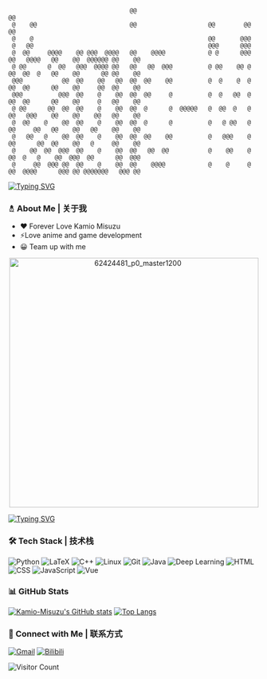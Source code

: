                                       @@                                   @@
     @    @@                          @@                    @@        @@   @@
     @    @                                                 @@       @@@
     @   @@                                                 @@@      @@@
     @  @@     @@@@    @@ @@@  @@@@   @@    @@@@            @ @      @@@   @@   @@@@   @@    @@  @@@@@@ @@    @@
     @ @@      @  @@   @@@  @@@@ @@   @@   @@  @@@          @ @@    @@ @   @@  @@  @   @@    @@      @@ @@    @@
     @@@           @@  @@    @@   @@  @@  @@    @@          @  @    @  @   @@  @@      @@    @@     @@  @@    @@
     @@@          @@@  @@    @    @@  @@  @@     @          @  @   @@  @   @@  @@      @@    @@     @   @@    @@
     @ @@      @@  @@  @@    @    @@  @@  @      @  @@@@@   @  @@  @   @   @@   @@@    @@    @@    @@   @@    @@
     @  @@    @    @@  @@    @    @@  @@  @      @          @   @ @@   @   @@     @@   @@    @@   @@    @@    @@
     @   @@   @    @@  @@    @    @@  @@  @@    @@          @   @@@    @   @@      @@  @@    @@   @     @@    @@
     @    @@  @@  @@@  @@    @    @@  @@   @@  @@           @    @@    @   @@  @   @    @@  @@@  @@      @@  @@@
     @     @@  @@@ @@  @@    @    @@  @@    @@@@            @    @     @   @@  @@@@      @@@ @@ @@@@@@@   @@@ @@


[![Typing SVG](https://readme-typing-svg.herokuapp.com?font=Fira+Code&size=25&duration=3500&pause=1000&color=8C43EA&vCenter=true&width=300&height=40&lines=Hi+there+%F0%9F%91%8B%F0%9F%8F%BB;I'm+Kamio-Misuzu)](https://git.io/typing-svg)



### ⛄︎ About Me | 关于我
- ❤ Forever Love Kamio Misuzu
- ⚡Love anime and game development
- 😀 Team up with me
<div align="center">
  <img src="https://github.com/user-attachments/assets/6663daf2-380c-4818-b3ba-0a4742b8a83c" alt="62424481_p0_master1200" width="500"/>
</div>

[![Typing SVG](https://readme-typing-svg.herokuapp.com?font=Fira+Code&size=15&duration=2000&pause=1000&color=FF6B8B&vCenter=true&width=500&height=60&lines=神尾+观铃（かみお+みすず）;请多关照(よろしくお願いします！))](https://github.com/DenverCoder1/readme-typing-svg)


### 🛠 Tech Stack | 技术栈
![Python](https://img.shields.io/badge/-Python-3776AB?style=flat-square&logo=python&logoColor=white)
![LaTeX](https://img.shields.io/badge/-LaTeX-008080?style=flat-square&logo=latex&logoColor=white)
![C++](https://img.shields.io/badge/-C++-00599C?style=flat-square&logo=c%2B%2B&logoColor=white)
![Linux](https://img.shields.io/badge/-Linux-FCC624?style=flat-square&logo=linux&logoColor=black)
![Git](https://img.shields.io/badge/-Git-F05032?style=flat-square&logo=git&logoColor=white)
![Java](https://img.shields.io/badge/-Java-007396?style=flat-square&logo=java&logoColor=white)
![Deep Learning](https://img.shields.io/badge/-Deep%20Learning-0a66c2?style=flat-square&logo=deeplearning&logoColor=white)
![HTML](https://img.shields.io/badge/-HTML5-E34F26?style=flat-square&logo=html5&logoColor=white)
![CSS](https://img.shields.io/badge/-CSS3-1572B6?style=flat-square&logo=css3&logoColor=white)
![JavaScript](https://img.shields.io/badge/-JavaScript-F7DF1E?style=flat-square&logo=javascript&logoColor=black)
![Vue](https://img.shields.io/badge/-Vue.js-4FC08D?style=flat-square&logo=vuedotjs&logoColor=white)

### 📊 GitHub Stats
[![Kamio-Misuzu's GitHub stats](https://github-readme-stats.vercel.app/api?username=Kamio-Misuzu&show_icons=true&theme=radical)](https://github.com/anuraghazra/github-readme-stats)
[![Top Langs](https://github-readme-stats.vercel.app/api/top-langs/?username=Kamio-Misuzu&layout=compact&theme=radical)](https://github.com/anuraghazra/github-readme-stats)

### 🤝 Connect with Me | 联系方式
[![Gmail](https://img.shields.io/badge/-Gmail-D14836?style=flat-square&logo=gmail&logoColor=white)](1176017541@qq.com)
<a href="https://space.bilibili.com/34160150" target="_blank">
  <img src="https://img.shields.io/badge/Bilibili-下北泽虹夏-00A1D6?style=flat&logo=bilibili&logoColor=white" alt="Bilibili">
</a>


![Visitor Count](https://komarev.com/ghpvc/?username=Kamio-Misuzu&color=blueviolet)
